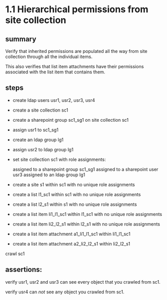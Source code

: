 # 1.1 Hierarchical permissions from site collection

## summary

Verify that inherited permissions are populated all the way from site collection through all the individual items.

This also verifies that list item attachments have their permissions associated with the list item that contains them. 

## steps

* create ldap users usr1, usr2, usr3, usr4
* create a site collection sc1
* create a sharepoint group sc1_sg1 on site collection sc1
* assign usr1 to sc1_sg1
* create an ldap group lg1
* assign usr2 to ldap group lg1
* set site collection sc1 with role assignments:

	assigned to a sharepoint group sc1_sg1
	assigned to a sharepoint user usr3
	assigned to an ldap group lg1

* create a site s1 within sc1 with no unique role assignments
* create a list l1_sc1 within sc1 with no unique role assignments
* create a list l2_s1 within s1 with no unique role assignments
* create a list item li1_l1_sc1 within l1_sc1 with no unique role assignments
* create a list item li2_l2_s1 within l2_s1 with no unique role assignments
* create a list item attachment a1_li1_l1_sc1 within li1_l1_sc1
* create a list item attachment a2_li2_l2_s1 within li2_l2_s1

crawl sc1

## assertions:

verify usr1, usr2 and usr3 can see every object that you crawled from sc1.

verify usr4 can *not* see any object you crawled from sc1.
